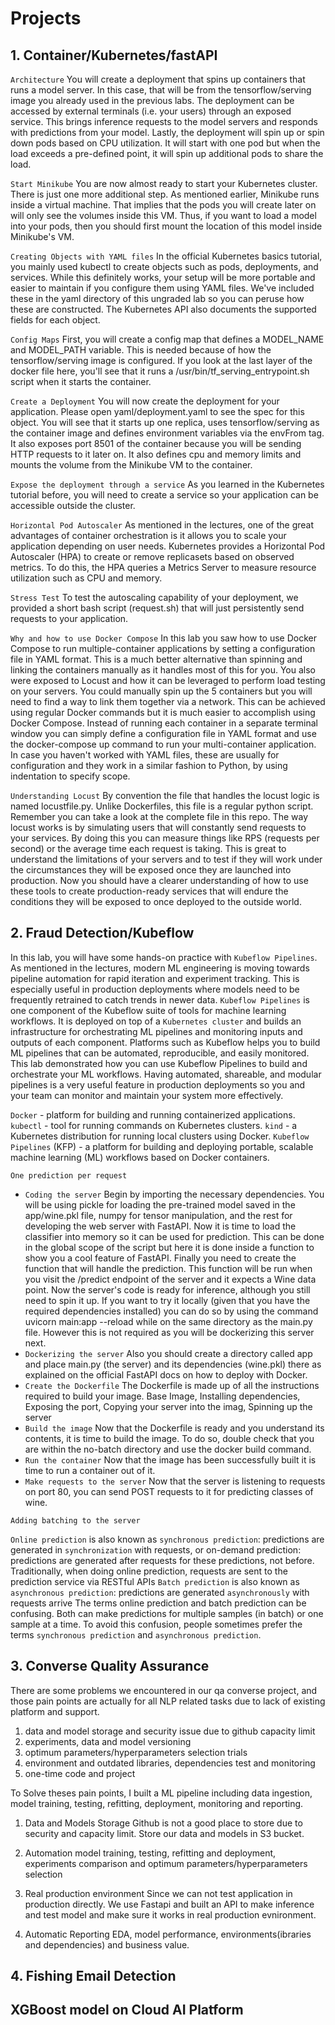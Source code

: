 # Projects

## 1. Container/Kubernetes/fastAPI
<!-- https://github.com/https-deeplearning-ai/machine-learning-engineering-for-production-public/tree/main/course4/week2-ungraded-labs/C4_W2_Lab_2_Intro_to_Kubernetes -->

<!-- https://github.com/https-deeplearning-ai/machine-learning-engineering-for-production-public/blob/main/course4/week2-ungraded-labs/C4_W2_Lab_1_FastAPI_Docker/README.md -->

<!-- https://github.com/https-deeplearning-ai/machine-learning-engineering-for-production-public/blob/main/course4/week2-ungraded-labs/C4_W2_Lab_3_Latency_Test_Compose/README.md -->

`Architecture`
You will create a deployment that spins up containers that runs a model server. In this case, that will be from the tensorflow/serving image you already used in the previous labs. The deployment can be accessed by external terminals (i.e. your users) through an exposed service. This brings inference requests to the model servers and responds with predictions from your model.
Lastly, the deployment will spin up or spin down pods based on CPU utilization. It will start with one pod but when the load exceeds a pre-defined point, it will spin up additional pods to share the load.

`Start Minikube`
You are now almost ready to start your Kubernetes cluster. There is just one more additional step. As mentioned earlier, Minikube runs inside a virtual machine. That implies that the pods you will create later on will only see the volumes inside this VM. Thus, if you want to load a model into your pods, then you should first mount the location of this model inside Minikube's VM.

`Creating Objects with YAML files`
In the official Kubernetes basics tutorial, you mainly used kubectl to create objects such as pods, deployments, and services. While this definitely works, your setup will be more portable and easier to maintain if you configure them using YAML files. We've included these in the yaml directory of this ungraded lab so you can peruse how these are constructed. The Kubernetes API also documents the supported fields for each object.

`Config Maps`
First, you will create a config map that defines a MODEL_NAME and MODEL_PATH variable. This is needed because of how the tensorflow/serving image is configured. If you look at the last layer of the docker file here, you'll see that it runs a /usr/bin/tf_serving_entrypoint.sh script when it starts the container.

`Create a Deployment`
You will now create the deployment for your application. Please open yaml/deployment.yaml to see the spec for this object. You will see that it starts up one replica, uses tensorflow/serving as the container image and defines environment variables via the envFrom tag. It also exposes port 8501 of the container because you will be sending HTTP requests to it later on. It also defines cpu and memory limits and mounts the volume from the Minikube VM to the container.

`Expose the deployment through a service`
As you learned in the Kubernetes tutorial before, you will need to create a service so your application can be accessible outside the cluster.

`Horizontal Pod Autoscaler`
As mentioned in the lectures, one of the great advantages of container orchestration is it allows you to scale your application depending on user needs. Kubernetes provides a Horizontal Pod Autoscaler (HPA) to create or remove replicasets based on observed metrics. To do this, the HPA queries a Metrics Server to measure resource utilization such as CPU and memory.

`Stress Test`
To test the autoscaling capability of your deployment, we provided a short bash script (request.sh) that will just persistently send requests to your application.

`Why and how to use Docker Compose`
In this lab you saw how to use Docker Compose to run multiple-container applications by setting a configuration file in YAML format. This is a much better alternative than spinning and linking the containers manually as it handles most of this for you. You also were exposed to Locust and how it can be leveraged to perform load testing on your servers.
You could manually spin up the 5 containers but you will need to find a way to link them together via a network. This can be achieved using regular Docker commands but it is much easier to accomplish using Docker Compose.
Instead of running each container in a separate terminal window you can simply define a configuration file in YAML format and use the docker-compose up command to run your multi-container application. In case you haven't worked with YAML files, these are usually for configuration and they work in a similar fashion to Python, by using indentation to specify scope.

`Understanding Locust`
By convention the file that handles the locust logic is named locustfile.py. Unlike Dockerfiles, this file is a regular python script. Remember you can take a look at the complete file in this repo.
The way locust works is by simulating users that will constantly send requests to your services. By doing this you can measure things like RPS (requests per second) or the average time each request is taking. This is great to understand the limitations of your servers and to test if they will work under the circumstances they will be exposed once they are launched into production.
Now you should have a clearer understanding of how to use these tools to create production-ready services that will endure the conditions they will be exposed to once deployed to the outside world.


## 2. Fraud Detection/Kubeflow
<!-- https://shap.readthedocs.io/en/latest/index.html -->

<!-- https://github.com/https-deeplearning-ai/machine-learning-engineering-for-production-public/blob/main/course4/week1-ungraded-labs/C4_W1_Optional_Lab_1_XGBoost_CAIP/C4_W1_Optional_Lab_1.md -->

<!-- https://colab.research.google.com/github/https-deeplearning-ai/machine-learning-engineering-for-production-public/blob/main/course4/week3-ungraded-labs/C4_W3_Lab_1_Intro_to_KFP/C4_W3_Lab_1_Kubeflow_Pipelines.ipynb#scrollTo=BE97DJ2_2gYM -->

In this lab, you will have some hands-on practice with `Kubeflow Pipelines`. As mentioned in the lectures, modern ML engineering is moving towards pipeline automation for rapid iteration and experiment tracking. This is especially useful in production deployments where models need to be frequently retrained to catch trends in newer data.
`Kubeflow Pipelines` is one component of the Kubeflow suite of tools for machine learning workflows. It is deployed on top of a `Kubernetes cluster` and builds an infrastructure for orchestrating ML pipelines and monitoring inputs and outputs of each component.
Platforms such as Kubeflow helps you to build ML pipelines that can be automated, reproducible, and easily monitored.
This lab demonstrated how you can use Kubeflow Pipelines to build and orchestrate your ML workflows. Having automated, shareable, and modular pipelines is a very useful feature in production deployments so you and your team can monitor and maintain your system more effectively.

`Docker` - platform for building and running containerized applications.
`kubectl` - tool for running commands on Kubernetes clusters.
`kind` - a Kubernetes distribution for running local clusters using Docker.
`Kubeflow Pipelines` (KFP) - a platform for building and deploying portable, scalable machine learning (ML) workflows based on Docker containers.

`One prediction per request`
- `Coding the server`
Begin by importing the necessary dependencies. You will be using pickle for loading the pre-trained model saved in the app/wine.pkl file, numpy for tensor manipulation, and the rest for developing the web server with FastAPI.
Now it is time to load the classifier into memory so it can be used for prediction. This can be done in the global scope of the script but here it is done inside a function to show you a cool feature of FastAPI.
Finally you need to create the function that will handle the prediction. This function will be run when you visit the /predict endpoint of the server and it expects a Wine data point.
Now the server's code is ready for inference, although you still need to spin it up. If you want to try it locally (given that you have the required dependencies installed) you can do so by using the command uvicorn main:app --reload while on the same directory as the main.py file. However this is not required as you will be dockerizing this server next.
- `Dockerizing the server`
Also you should create a directory called app and place main.py (the server) and its dependencies (wine.pkl) there as explained on the official FastAPI docs on how to deploy with Docker.
- `Create the Dockerfile`
The Dockerfile is made up of all the instructions required to build your image. 
Base Image, Installing dependencies, Exposing the port, Copying your server into the imag, Spinning up the server
- `Build the image`
Now that the Dockerfile is ready and you understand its contents, it is time to build the image. To do so, double check that you are within the no-batch directory and use the docker build command.
- `Run the container`
Now that the image has been successfully built it is time to run a container out of it.
- `Make requests to the server`
Now that the server is listening to requests on port 80, you can send POST requests to it for predicting classes of wine.

`Adding batching to the server`
<!-- https://github.com/https-deeplearning-ai/machine-learning-engineering-for-production-public/blob/main/course4/week2-ungraded-labs/C4_W2_Lab_1_FastAPI_Docker/with-batch/README.md -->

`Online prediction` is also known as `synchronous prediction`: predictions are generated in `synchronization` with requests, or on-demand prediction: predictions are generated after requests for these predictions, not before.
Traditionally, when doing online prediction, requests are sent to the prediction service via RESTful APIs
`Batch prediction` is also known as `asynchronous prediction`: predictions are generated `asynchronously` with requests arrive
The terms online prediction and batch prediction can be confusing. Both can make predictions for multiple samples (in batch) or one sample at a time. To avoid this confusion, people sometimes prefer the terms `synchronous prediction` and `asynchronous prediction`.


## 3. Converse Quality Assurance
There are some problems we encountered in our qa converse project, and those pain points are actually for all NLP related tasks due to lack of existing platform and support.
1. data and model storage and security issue due to github capacity limit
2. experiments, data and model versioning
3. optimum parameters/hyperparameters selection trials
4. environment and outdated libraries, dependencies test and monitoring
5. one-time code and project

To Solve theses pain points, I built a ML pipeline including data ingestion, model training, testing, refitting, deployment, monitoring and reporting.

1. Data and Models Storage
Github is not a good place to store due to security and capacity limit.
Store our data and models in S3 bucket.

2. Automation
model training, testing, refitting and deployment, experiments comparison and optimum parameters/hyperparameters selection

3. Real production environment
Since we can not test application in production directly.
We use Fastapi and built an API to make inference and test model and make sure it works in real production evnironment.

4. Automatic Reporting
EDA, model performance, environments(ibraries and dependencies) and business value.

## 4. Fishing Email Detection



## XGBoost model on Cloud AI Platform
<!-- https://github.com/https-deeplearning-ai/machine-learning-engineering-for-production-public/blob/main/course4/week1-ungraded-labs/C4_W1_Optional_Lab_1_XGBoost_CAIP/C4_W1_Optional_Lab_1.md -->
